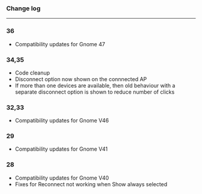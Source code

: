 ### Change log
-----------------------
### 36
* Compatibility updates for Gnome 47

### 34,35
* Code cleanup
* Disconnect option now shown on the connnected AP
* If more than one devices are available, then old behaviour with a separate disconnect option is shown to reduce number of clicks

### 32,33
* Compatibility updates for Gnome V46

### 29
* Compatibility updates for Gnome V41

### 28
* Compatibility updates for Gnome V40
* Fixes for Reconnect not working when Show always selected

